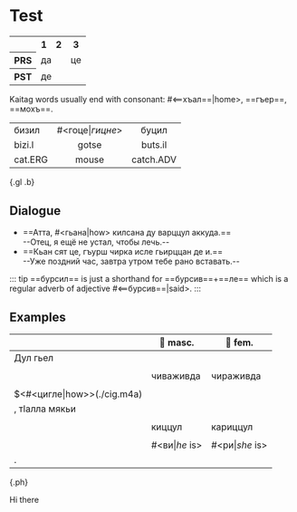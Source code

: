 # Test

<table class="c-t">
    <tr>
        <th></th>
        <th>1</th>
        <th>2</th>
        <th>3</th>
    </tr>
    <tr>
        <th>PRS</th>
        <td colspan="2"><Word>да<template #content> I/you/we</template></Word></td>
        <td><Word>це<template #content>he/she/it/they</template></Word></td>
    </tr>
        <tr>
        <th>PST</th>
        <td colspan="3">де</td>
    </tr>
</table>

Kaitag words usually end with consonant: #<==хъал==|home>, ==гъер==, ==мохъ==.

|         |                  |           |
| ------- | :--------------: | :-------: |
| бизил   | #<гоце\|_гицне_> |   буцил   |
| bizi.l  |      gotse       |  buts.il  |
| cat.ERG |      mouse       | catch.ADV |

{.gl .b}

## Dialogue

- ==Атта, #<гьана|how> килсана ду варццул аккуда.==  
  --Отец, я ещё не устал, чтобы лечь.--
- ==Кьан сят це, гъурш чирка исле гьирццан де и.==  
  --Уже поздний час, завтра утром тебе рано вставать.--

::: tip
==бурсил== is just a shorthand for ==бурсив==+==ле== which is a regular adverb of adjective #<==бурсив==|said>.
:::

## Examples

|                             | 👦 masc.       | 👧 fem.         |
| --------------------------- | -------------- | --------------- |
| Дул гьел                    |
|                             |
|                             | чиваживда      | чираживда       |
|                             |
| $<#<цигле\|how>>(./cig.m4a) |
| , тӏалла мякьи              |
|                             |
|                             | киццул         | кариццул        |
|                             |
|                             | #<ви\|_he_ is> | #<ри\|_she_ is> |
| .                           |

{.ph}

Hi there
